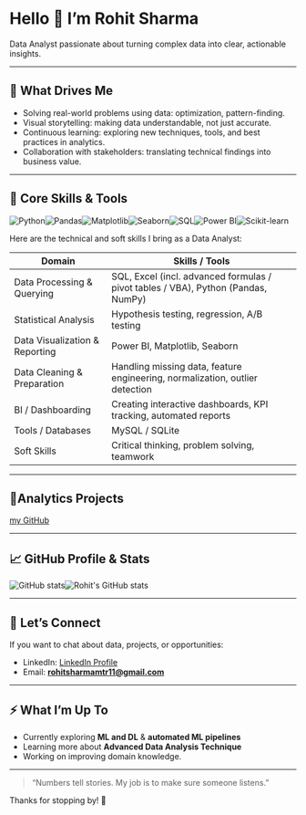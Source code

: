 # Hello 👋 I’m Rohit Sharma

Data Analyst passionate about turning complex data into clear, actionable insights.

---

## 🎯 What Drives Me

- Solving real-world problems using data: optimization, pattern-finding.  
- Visual storytelling: making data understandable, not just accurate.  
- Continuous learning: exploring new techniques, tools, and best practices in analytics.  
- Collaboration with stakeholders: translating technical findings into business value.

---

## 🔧 Core Skills & Tools
<!-- Python -->
![Python](https://img.shields.io/badge/Python-3776AB?style=for-the-badge&logo=python&logoColor=white)<!-- Pandas -->![Pandas](https://img.shields.io/badge/Pandas-150458?style=for-the-badge&logo=pandas&logoColor=white)<!-- Matplotlib -->![Matplotlib](https://img.shields.io/badge/Matplotlib-11557c?style=for-the-badge&logo=plotly&logoColor=white)<!-- Seaborn -->![Seaborn](https://img.shields.io/badge/Seaborn-4c8cbf?style=for-the-badge&logoColor=white)<!-- SQL -->![SQL](https://img.shields.io/badge/SQL-336791?style=for-the-badge&logo=postgresql&logoColor=white)<!-- Power BI -->![Power BI](https://img.shields.io/badge/PowerBI-F2C811?style=for-the-badge&logo=powerbi&logoColor=black)<!-- Scikit-learn -->![Scikit-learn](https://img.shields.io/badge/Scikit--Learn-F7931E?style=for-the-badge&logo=scikit-learn&logoColor=white)


Here are the technical and soft skills I bring as a Data Analyst:

| Domain                 | Skills / Tools                                                                 |
|------------------------|--------------------------------------------------------------------------------|
| Data Processing & Querying | SQL, Excel (incl. advanced formulas / pivot tables / VBA), Python (Pandas, NumPy) |
| Statistical Analysis     | Hypothesis testing, regression, A/B testing                                   |
| Data Visualization & Reporting | Power BI, Matplotlib, Seaborn                                  |
| Data Cleaning & Preparation | Handling missing data, feature engineering, normalization, outlier detection |
| BI / Dashboarding        | Creating interactive dashboards, KPI tracking, automated reports             |
| Tools / Databases        | MySQL / SQLite                               |
| Soft Skills              | Critical thinking, problem solving, teamwork |

---

## 🧪Analytics Projects

[my GitHub](https://github.com/Rohitsharma-11?tab=repositories)

---

## 📈 GitHub Profile & Stats

![GitHub stats](https://github-readme-stats.vercel.app/api?username=Rohitsharma-11&show_icons=true&theme=radical)![Rohit's GitHub stats](https://github-readme-stats.vercel.app/api?username=Rohitsharma-11&show_icons=true&theme=radical)



---

## 🤝 Let’s Connect

If you want to chat about data, projects, or opportunities:

- LinkedIn: [LinkedIn Profile](https://www.linkedin.com/in/rohit-sharma-61056737a/)  
- Email: **rohitsharmamtr11@gmail.com**  

---

## ⚡ What I’m Up To

- Currently exploring **ML and DL** & **automated ML pipelines**  
- Learning more about **Advanced Data Analysis Technique** 
- Working on improving domain knowledge.  

---

> “Numbers tell stories. My job is to make sure someone listens.”  

Thanks for stopping by! 🙏  
